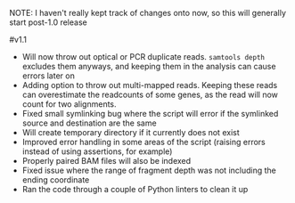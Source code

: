 NOTE: I haven't really kept track of changes onto now, so this will generally start post-1.0 release

#v1.1
* Will now throw out optical or PCR duplicate reads.  `samtools depth` excludes them anyways, and keeping them in the analysis can cause errors later on
* Adding option to throw out multi-mapped reads.  Keeping these reads can overestimate the readcounts of some genes, as the read will now count for two alignments.
* Fixed small symlinking bug where the script will error if the symlinked source and destination are the same
* Will create temporary directory if it currently does not exist
* Improved error handling in some areas of the script (raising errors instead of using assertions, for example)
* Properly paired BAM files will also be indexed
* Fixed issue where the range of fragment depth was not including the ending coordinate
* Ran the code through a couple of Python linters to clean it up